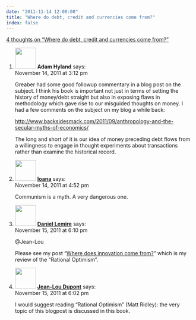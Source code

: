 ```yaml
---
date: "2011-11-14 12:00:00"
title: "Where do debt, credit and currencies come from?"
index: false
---
```


[4 thoughts on &ldquo;Where do debt, credit and currencies come from?&rdquo;](/lemire/blog/2011/11-14-where-does-debt-credit-and-currencies-come-from)

<ol class="comment-list">
<li id="comment-54786" class="comment even thread-even depth-1">
<div class="comment-author vcard">
<img alt src="https://secure.gravatar.com/avatar/3899f9d5384ca31420024d8cc2e2f633?s=56&#038;d=mm&#038;r=g" srcset="https://secure.gravatar.com/avatar/3899f9d5384ca31420024d8cc2e2f633?s=112&#038;d=mm&#038;r=g 2x" class="avatar avatar-56 photo" height="56" width="56" decoding="async" /> <b class="fn">Adam Hyland</b> <span class="says">says:</span> </div>
<div class="comment-metadata"><time datetime="2011-11-14T15:12:45+00:00">November 14, 2011 at 3:12 pm</time></a> </div>
<div class="comment-content">
<p>Greaber had some good followup commentary in a blog post on the subject. I think his book is important not just in terms of setting the history of money/debt straight but also in exposing flaws in methodology which gave rise to our misguided thoughts on money. I had a few comments on the subject on my blog a while back:</p>
<p><a href="http://www.backsidesmack.com/2011/09/anthropology-and-the-secular-myths-of-economics/" rel="nofollow ugc">http://www.backsidesmack.com/2011/09/anthropology-and-the-secular-myths-of-economics/</a></p>
<p>The long and short of it is our idea of money preceding debt flows from a willingness to engage in thought experiments about transactions rather than examine the historical record.</p>
</div>
</li>
<li id="comment-54788" class="comment odd alt thread-odd thread-alt depth-1">
<div class="comment-author vcard">
<img alt src="https://secure.gravatar.com/avatar/92867a16bfa2438f7aa5e68a732ac9ba?s=56&#038;d=mm&#038;r=g" srcset="https://secure.gravatar.com/avatar/92867a16bfa2438f7aa5e68a732ac9ba?s=112&#038;d=mm&#038;r=g 2x" class="avatar avatar-56 photo" height="56" width="56" decoding="async" /> <b class="fn"><a href="https://teamadetrepte.wordpress.com/" class="url" rel="ugc external nofollow">Ioana</a></b> <span class="says">says:</span> </div>
<div class="comment-metadata"><time datetime="2011-11-14T16:52:49+00:00">November 14, 2011 at 4:52 pm</time></a> </div>
<div class="comment-content">
<p>Communism is a myth. A very dangerous one.</p>
</div>
</li>
<li id="comment-54794" class="comment byuser comment-author-lemire bypostauthor even thread-even depth-1">
<div class="comment-author vcard">
<img alt src="https://secure.gravatar.com/avatar/2ca999bef9535950f5b84281a4dab006?s=56&#038;d=mm&#038;r=g" srcset="https://secure.gravatar.com/avatar/2ca999bef9535950f5b84281a4dab006?s=112&#038;d=mm&#038;r=g 2x" class="avatar avatar-56 photo" height="56" width="56" loading="lazy" decoding="async" /> <b class="fn"><a href="https://lemire.me/blog/" class="url" rel="ugc">Daniel Lemire</a></b> <span class="says">says:</span> </div>
<div class="comment-metadata"><time datetime="2011-11-15T18:10:48+00:00">November 15, 2011 at 6:10 pm</time></a> </div>
<div class="comment-content">
<p>@Jean-Lou</p>
<p>Please see my post &ldquo;<a href="https://lemire.me/blog/2011/10/05/where-does-innovation-comes-from/" rel="nofollow">Where does innovation come from?</a>&rdquo; which is my review of the &ldquo;Rational Optimism&rdquo;.</p>
</div>
</li>
<li id="comment-54793" class="comment odd alt thread-odd thread-alt depth-1">
<div class="comment-author vcard">
<img alt src="https://secure.gravatar.com/avatar/26eb5bb9dd2ccd72e2ccdc112ad1d050?s=56&#038;d=mm&#038;r=g" srcset="https://secure.gravatar.com/avatar/26eb5bb9dd2ccd72e2ccdc112ad1d050?s=112&#038;d=mm&#038;r=g 2x" class="avatar avatar-56 photo" height="56" width="56" loading="lazy" decoding="async" /> <b class="fn"><a href="http://www.systemical.com/" class="url" rel="ugc external nofollow">Jean-Lou Dupont</a></b> <span class="says">says:</span> </div>
<div class="comment-metadata"><time datetime="2011-11-15T18:02:49+00:00">November 15, 2011 at 6:02 pm</time></a> </div>
<div class="comment-content">
<p>I would suggest reading &ldquo;Rational Optimism&rdquo; (Matt Ridley): the very topic of this blogpost is discussed in this book.</p>
</div>
</li>
</ol>
